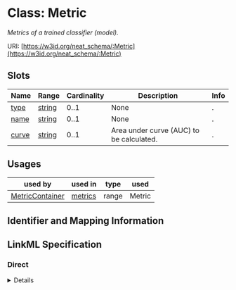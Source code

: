 # Class: Metric
_Metrics of a trained classifier (model)._





URI: [https://w3id.org/neat_schema/:Metric](https://w3id.org/neat_schema/:Metric)



<!-- no inheritance hierarchy -->



## Slots

| Name | Range | Cardinality | Description  | Info |
| ---  | --- | --- | --- | --- |
| [type](type.md) | [string](string.md) | 0..1 | None  | . |
| [name](name.md) | [string](string.md) | 0..1 | None  | . |
| [curve](curve.md) | [string](string.md) | 0..1 | Area under curve (AUC) to be calculated.  | . |


## Usages


| used by | used in | type | used |
| ---  | --- | --- | --- |
| [MetricContainer](MetricContainer.md) | [metrics](metrics.md) | range | Metric |



## Identifier and Mapping Information









## LinkML Specification

<!-- TODO: investigate https://stackoverflow.com/questions/37606292/how-to-create-tabbed-code-blocks-in-mkdocs-or-sphinx -->

### Direct

<details>
```yaml
name: Metric
description: Metrics of a trained classifier (model).
from_schema: https://w3id.org/neat_schema
attributes:
  type:
    name: type
    from_schema: https://w3id.org/neat_schema
  name:
    name: name
    from_schema: https://w3id.org/neat_schema
  curve:
    name: curve
    description: Area under curve (AUC) to be calculated.
    from_schema: https://w3id.org/neat_schema

```
</details>

### Induced

<details>
```yaml
name: Metric
description: Metrics of a trained classifier (model).
from_schema: https://w3id.org/neat_schema
attributes:
  type:
    name: type
    from_schema: https://w3id.org/neat_schema
    alias: type
    owner: Metric
    range: string
  name:
    name: name
    from_schema: https://w3id.org/neat_schema
    alias: name
    owner: Metric
    range: string
  curve:
    name: curve
    description: Area under curve (AUC) to be calculated.
    from_schema: https://w3id.org/neat_schema
    alias: curve
    owner: Metric
    range: string

```
</details>